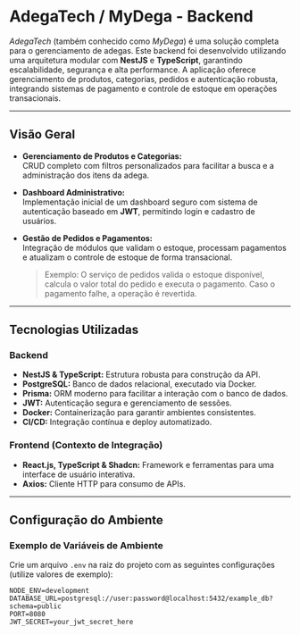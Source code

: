 # AdegaTech / MyDega - Backend

_AdegaTech_ (também conhecido como _MyDega_) é uma solução completa para o gerenciamento de adegas. Este backend foi desenvolvido utilizando uma arquitetura modular com **NestJS** e **TypeScript**, garantindo escalabilidade, segurança e alta performance. A aplicação oferece gerenciamento de produtos, categorias, pedidos e autenticação robusta, integrando sistemas de pagamento e controle de estoque em operações transacionais.

---

## Visão Geral

- **Gerenciamento de Produtos e Categorias:**  
  CRUD completo com filtros personalizados para facilitar a busca e a administração dos itens da adega.

- **Dashboard Administrativo:**  
  Implementação inicial de um dashboard seguro com sistema de autenticação baseado em **JWT**, permitindo login e cadastro de usuários.

- **Gestão de Pedidos e Pagamentos:**  
  Integração de módulos que validam o estoque, processam pagamentos e atualizam o controle de estoque de forma transacional.  
  > Exemplo: O serviço de pedidos valida o estoque disponível, calcula o valor total do pedido e executa o pagamento. Caso o pagamento falhe, a operação é revertida.

---

## Tecnologias Utilizadas

### Backend
- **NestJS & TypeScript:** Estrutura robusta para construção da API.
- **PostgreSQL:** Banco de dados relacional, executado via Docker.
- **Prisma:** ORM moderno para facilitar a interação com o banco de dados.
- **JWT:** Autenticação segura e gerenciamento de sessões.
- **Docker:** Containerização para garantir ambientes consistentes.
- **CI/CD:** Integração contínua e deploy automatizado.

### Frontend (Contexto de Integração)
- **React.js, TypeScript & Shadcn:** Framework e ferramentas para uma interface de usuário interativa.
- **Axios:** Cliente HTTP para consumo de APIs.

---

## Configuração do Ambiente

### Exemplo de Variáveis de Ambiente

Crie um arquivo `.env` na raiz do projeto com as seguintes configurações (utilize valores de exemplo):

```env
NODE_ENV=development
DATABASE_URL=postgresql://user:password@localhost:5432/example_db?schema=public
PORT=8080
JWT_SECRET=your_jwt_secret_here
